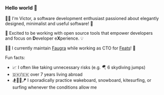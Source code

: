 ### Hello world 🤙

<!--
**zvictor/zvictor** is a ✨ _special_ ✨ repository because its `README.md` (this file) appears on your GitHub profile.

Here are some ideas to get you started:

- 🔭 I’m currently working on ...
- 🌱 I’m currently learning ...
- 👯 I’m looking to collaborate on ...
- 🤔 I’m looking for help with ...
- 💬 Ask me about ...
- 📫 How to reach me: ...
- 😄 Pronouns: ...
- ⚡ Fun fact: ...
-->


👨‍🎨 I'm Victor, a software development enthusiast passioned about elegantly designed, minimalist and useful software! 🎨

💪 Excited to be working with open source tools that empower developers and focus on **D**eveloper e**X**perience. 💡

👨‍🔬 I currently maintain [Faugra](https://github.com/zvictor/faugra) while working as CTO for [Feats](https://feats.co/)! 💼

Fun facts:

* 📈 I often like taking unnecessary risks (e.g. 🪂  6 skydiving jumps)
* 🇩🇰/🇸🇰 over 7 years living abroad
* 🏂🏄‍♀️🪁 I sporadically practice wakeboard, snowboard, kitesurfing, or surfing whenever the conditions allow me
